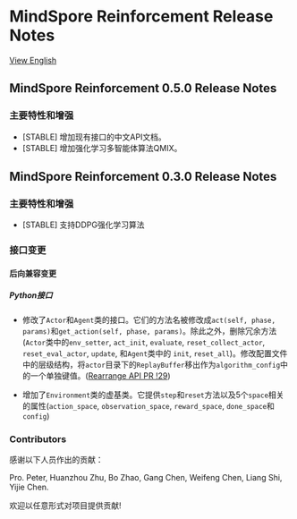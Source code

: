 # MindSpore Reinforcement Release Notes

[View English](./RELEASE.md)

## MindSpore Reinforcement 0.5.0 Release Notes

### 主要特性和增强

- [STABLE] 增加现有接口的中文API文档。
- [STABLE] 增加强化学习多智能体算法QMIX。

## MindSpore Reinforcement 0.3.0 Release Notes

### 主要特性和增强

- [STABLE] 支持DDPG强化学习算法

### 接口变更  

#### 后向兼容变更

##### Python接口

- 修改了`Actor`和`Agent`类的接口。它们的方法名被修改成`act(self, phase, params)`和`get_action(self, phase, params)`。除此之外，删除冗余方法(`Actor`类中的`env_setter`, `act_init`, `evaluate`, `reset_collect_actor`, `reset_eval_actor`, `update`, 和`Agent`类中的 `init`, `reset_all`)。修改配置文件中的层级结构，将`actor`目录下的`ReplayBuffer`移出作为`algorithm_config`中的一个单独键值。([Rearrange API PR !29](https://e.gitee.com/mind_spore/repos/mindspore/reinforcement/pulls/29))

- 增加了`Environment`类的虚基类。它提供`step`和`reset`方法以及5个`space`相关的属性(`action_space`, `observation_space`, `reward_space`, `done_space`和`config`)

### Contributors

感谢以下人员作出的贡献：

Pro. Peter, Huanzhou Zhu, Bo Zhao, Gang Chen, Weifeng Chen, Liang Shi, Yijie Chen.

欢迎以任意形式对项目提供贡献!
